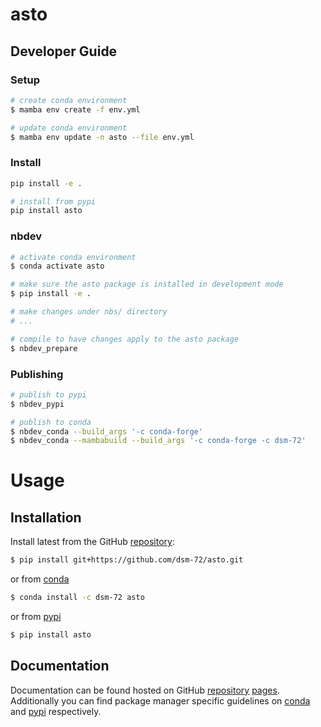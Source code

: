 # asto

<!-- WARNING: THIS FILE WAS AUTOGENERATED! DO NOT EDIT! -->

## Developer Guide

### Setup

``` sh
# create conda environment
$ mamba env create -f env.yml

# update conda environment
$ mamba env update -n asto --file env.yml
```

### Install

``` sh
pip install -e .

# install from pypi
pip install asto
```

### nbdev

``` sh
# activate conda environment
$ conda activate asto

# make sure the asto package is installed in development mode
$ pip install -e .

# make changes under nbs/ directory
# ...

# compile to have changes apply to the asto package
$ nbdev_prepare
```

### Publishing

``` sh
# publish to pypi
$ nbdev_pypi

# publish to conda
$ nbdev_conda --build_args '-c conda-forge'
$ nbdev_conda --mambabuild --build_args '-c conda-forge -c dsm-72'
```

# Usage

## Installation

Install latest from the GitHub
[repository](https://github.com/dsm-72/asto):

``` sh
$ pip install git+https://github.com/dsm-72/asto.git
```

or from [conda](https://anaconda.org/dsm-72/asto)

``` sh
$ conda install -c dsm-72 asto
```

or from [pypi](https://pypi.org/project/asto/)

``` sh
$ pip install asto
```

## Documentation

Documentation can be found hosted on GitHub
[repository](https://github.com/dsm-72/asto)
[pages](https://dsm-72.github.io/asto/). Additionally you can find
package manager specific guidelines on
[conda](https://anaconda.org/dsm-72/asto) and
[pypi](https://pypi.org/project/asto/) respectively.
